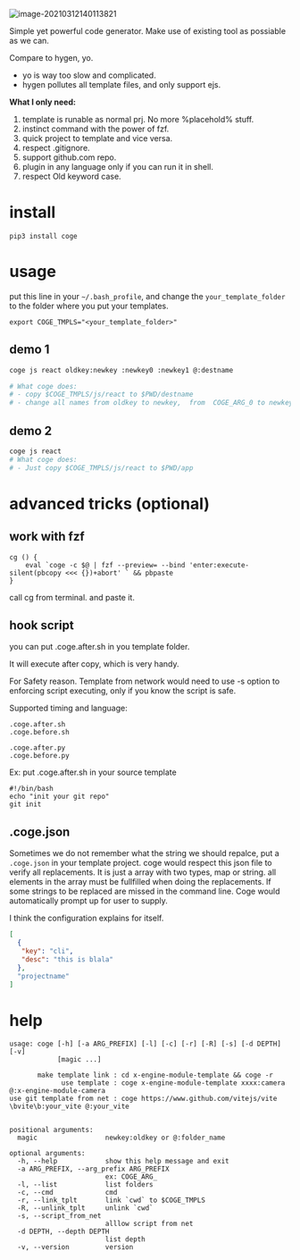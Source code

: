![image-20210312140113821](https://raw.githubusercontent.com/zk4/image_backup/main/img/image-20210312140113821.png)



Simple yet powerful code generator.
Make use of existing tool as possiable as we can.

Compare to hygen, yo.
- yo is way too slow and complicated.
- hygen pollutes all template files, and only support ejs.

**What I only need:**
1. template is runable as normal prj. No more %placehold% stuff.
2. instinct command with the power of fzf.
4. quick project to template and vice versa.
3. respect .gitignore.
3. support github.com repo.
5. plugin in any language only if you can run it in shell.
7. respect Old keyword case. 

# install
```
pip3 install coge
```

# usage
put this line in your `~/.bash_profile`, and change the `your_template_folder` to  the folder where you put your templates.
```
export COGE_TMPLS="<your_template_folder>"
```

## demo 1
``` bash
coge js react oldkey:newkey :newkey0 :newkey1 @:destname 

# What coge does:
# - copy $COGE_TMPLS/js/react to $PWD/destname
# - change all names from oldkey to newkey,  from  COGE_ARG_0 to newkey0 ,from  COGE_ARG_1 to newkey1

```
## demo 2
``` bash
coge js react
# What coge does:
# - Just copy $COGE_TMPLS/js/react to $PWD/app
```


# advanced tricks (optional)

## work with fzf
``` 
cg () {
	eval `coge -c $@ | fzf --preview= --bind 'enter:execute-silent(pbcopy <<< {})+abort' ` && pbpaste
}
```
call cg from terminal. and paste it.
## hook script
you can put .coge.after.sh in you template folder. 

It will execute after copy, which is very handy.

For Safety reason. Template from network would need to use -s option to enforcing script executing, only if you know the script is safe.

Supported timing and language:
```
.coge.after.sh
.coge.before.sh

.coge.after.py
.coge.before.py
```

Ex:
put .coge.after.sh in your source template
```
#!/bin/bash
echo "init your git repo"
git init 
```

## .coge.json 
Sometimes we do not remember what the string we should repalce,
put a `.coge.json` in your template project.
coge would respect this json file to verify all replacements. 
It is just a array with two types, map or string.
all elements in the array must be fullfilled when doing the replacements.
If some strings to be replaced are missed in the command line. Coge would automatically prompt up for user to supply.

I think the configuration explains for itself.
``` json
[
  {
   "key": "cli",
   "desc": "this is blala"
  },
  "projectname"
]
```


# help
```
usage: coge [-h] [-a ARG_PREFIX] [-l] [-c] [-r] [-R] [-s] [-d DEPTH] [-v]
            [magic ...]

       make template link : cd x-engine-module-template && coge -r 
             use template : coge x-engine-module-template xxxx:camera @:x-engine-module-camera  
use git template from net : coge https://www.github.com/vitejs/vite \bvite\b:your_vite @:your_vite  
    

positional arguments:
  magic                 newkey:oldkey or @:folder_name

optional arguments:
  -h, --help            show this help message and exit
  -a ARG_PREFIX, --arg_prefix ARG_PREFIX
                        ex: COGE_ARG_
  -l, --list            list folders
  -c, --cmd             cmd
  -r, --link_tplt       link `cwd` to $COGE_TMPLS
  -R, --unlink_tplt     unlink `cwd`
  -s, --script_from_net
                        alllow script from net
  -d DEPTH, --depth DEPTH
                        list depth
  -v, --version         version
```
